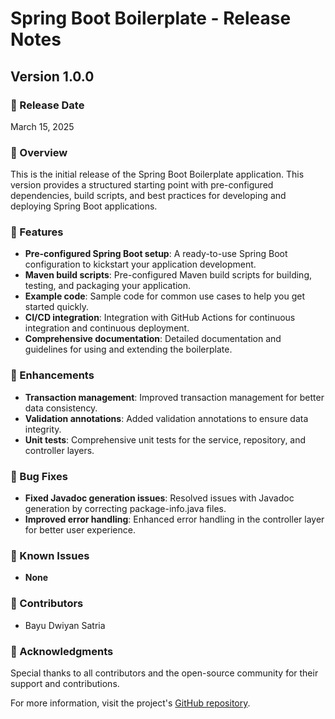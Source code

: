 # Spring Boot Boilerplate - Release Notes

## Version 1.0.0

### 📅 Release Date

March 15, 2025

### 📖 Overview

This is the initial release of the Spring Boot Boilerplate application. This version provides a structured starting point with pre-configured dependencies, build scripts, and best practices for developing and deploying Spring Boot applications.

### 🚀 Features

- **Pre-configured Spring Boot setup**: A ready-to-use Spring Boot configuration to kickstart your application development.
- **Maven build scripts**: Pre-configured Maven build scripts for building, testing, and packaging your application.
- **Example code**: Sample code for common use cases to help you get started quickly.
- **CI/CD integration**: Integration with GitHub Actions for continuous integration and continuous deployment.
- **Comprehensive documentation**: Detailed documentation and guidelines for using and extending the boilerplate.

### 🔧 Enhancements

- **Transaction management**: Improved transaction management for better data consistency.
- **Validation annotations**: Added validation annotations to ensure data integrity.
- **Unit tests**: Comprehensive unit tests for the service, repository, and controller layers.

### 🐛 Bug Fixes

- **Fixed Javadoc generation issues**: Resolved issues with Javadoc generation by correcting package-info.java files.
- **Improved error handling**: Enhanced error handling in the controller layer for better user experience.

### 🚨 Known Issues

- **None**

### 👥 Contributors

- Bayu Dwiyan Satria

### 🙏 Acknowledgments

Special thanks to all contributors and the open-source community for their support and contributions.

For more information, visit the project's [GitHub repository](https://github.com/bayudwiyansatria/spring-boot-boilerplate).
